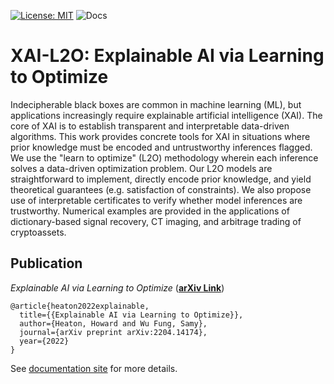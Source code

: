 [![License: MIT](https://img.shields.io/badge/License-MIT-yellow.svg)](https://opensource.org/licenses/MIT)
![Docs](https://github.com/howardheaton/xai/actions/workflows/ci.yml/badge.svg)

# XAI-L2O: Explainable AI via Learning to Optimize

Indecipherable black boxes are common in machine learning (ML), but applications increasingly require explainable artificial intelligence (XAI). The core of XAI is to establish transparent and interpretable data-driven algorithms. This work provides concrete tools for XAI in situations where prior knowledge must be encoded and untrustworthy inferences flagged. We use the "learn to optimize" (L2O) methodology wherein each inference solves a data-driven optimization problem. Our L2O models are straightforward to implement, directly encode prior knowledge, and yield theoretical guarantees (e.g. satisfaction of constraints). We also propose use of interpretable certificates to verify whether model inferences are trustworthy. Numerical examples are provided in the applications of dictionary-based signal recovery, CT imaging, and arbitrage trading of cryptoassets.

## Publication

_Explainable AI via Learning to Optimize_ (**[arXiv Link](https://arxiv.org/abs/2204.14174)**)

    @article{heaton2022explainable,
      title={{Explainable AI via Learning to Optimize}},
      author={Heaton, Howard and Wu Fung, Samy},
      journal={arXiv preprint arXiv:2204.14174},
      year={2022}
    }

See [documentation site](https://howardheaton.github.io/xai/) for more details.